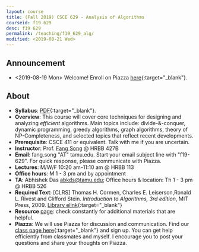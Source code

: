 ```yaml
---
layout: course
title: (Fall 2019) CSCE 629 - Analysis of Algorithms
courseid: f19 629
desc: f19 629
permalink: /teaching/f19_629_alg/
modified: <2019-08-21 Wed>
---
```


## Announcement
*  <2019-08-19 Mon> Welcome! Enroll on Piazza
   [here](https://piazza.com/tamu/fall2019/csce629602){:target="_blank"}.

## About
*  **Syllabus**:
   [PDF]({{base}}/teaching/f19_629_alg/CSCE629_f19_syllabus.pdf){:target="_blank"}. 
*  **Overview**: This course will cover core techniques for designing
   and analyzing _efficient_ algorithms. Main topics include:
   divide-&-conquer, dynamic programming, greedy algorithms, graph
   algorithms, theory of NP-Completeness, and selected topics that
   reflect recent developments. 
*  **Prerequisite**: CSCE 411 or equivalent. Talk with me if you are uncertain. 
*  **Instructor**: Prof. [Fang Song]({{base}}/) @ HRBB 427B 
*  **Email**: fang.song "AT" tamu.edu. Start your email subject line
   with "f19-629". For quick response, please communicate with Piazza.
*  **Lectures**: M/W/F 10:20 am-11:10 am @ HRBB 113
*  **Office hours**: M 1 - 3 pm and by appointment
*  **TA**: Abhishek Das <abkds@tamu.edu>; Office hours & location: Th 1 - 3 pm @ HRBB 526
*  **Required Text**: [CLRS] Thomas H. Cormen, Charles
E. Leiserson,Ronald L. Rivest and Clifford Stein. _Introduction to
Algorithms, 3rd edition_, MIT Press, 2009. [Library
elink](https://libcat.tamu.edu/vwebv/holdingsInfo?bibId=4828649){:target="_blank"}
*	**Resource** [page]({{base}}/teaching/f19_629_alg/resource/):
     check constantly for additional materials that are helpful.
*  **Piazza**: We will use Piazza for discussion and
 communication. Find our [class page
 here](https://piazza.com/tamu/fall2019/csce629602){:target="_blank"} and sign
 up. You can get help efficiently from classmates and myself. I
 encourage you to post your questions and share your thoughts on
 Piazza.
